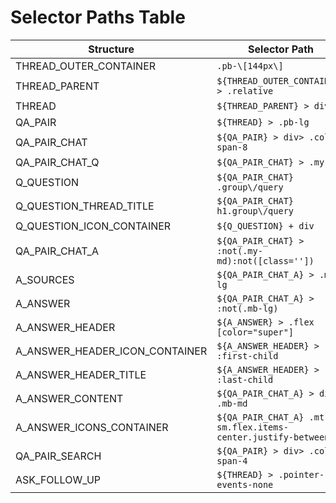 # Selector Paths Table

| Structure                      | Selector Path                                                |
| ------------------------------ | ------------------------------------------------------------ |
| THREAD_OUTER_CONTAINER         | `.pb-\[144px\]`                                              |
| THREAD_PARENT                  | `${THREAD_OUTER_CONTAINER} > .relative`                      |
| THREAD                         | `${THREAD_PARENT} > div`                                     |
| QA_PAIR                        | `${THREAD} > .pb-lg`                                         |
| QA_PAIR_CHAT                   | `${QA_PAIR} > div> .col-span-8`                              |
| QA_PAIR_CHAT_Q                 | `${QA_PAIR_CHAT} > .my-md`                                   |
| Q_QUESTION                     | `${QA_PAIR_CHAT} .group\/query`                              |
| Q_QUESTION_THREAD_TITLE        | `${QA_PAIR_CHAT} h1.group\/query`                            |
| Q_QUESTION_ICON_CONTAINER      | `${Q_QUESTION} + div`                                        |
| QA_PAIR_CHAT_A                 | `${QA_PAIR_CHAT} > :not(.my-md):not([class=''])`             |
| A_SOURCES                      | `${QA_PAIR_CHAT_A} > .mb-lg`                                 |
| A_ANSWER                       | `${QA_PAIR_CHAT_A} > :not(.mb-lg)`                           |
| A_ANSWER_HEADER                | `${A_ANSWER} > .flex [color="super"]`                        |
| A_ANSWER_HEADER_ICON_CONTAINER | `${A_ANSWER_HEADER} > :first-child`                          |
| A_ANSWER_HEADER_TITLE          | `${A_ANSWER_HEADER} > :last-child`                           |
| A_ANSWER_CONTENT               | `${QA_PAIR_CHAT_A} > div > .mb-md`                           |
| A_ANSWER_ICONS_CONTAINER       | `${QA_PAIR_CHAT_A} .mt-sm.flex.items-center.justify-between` |
| QA_PAIR_SEARCH                 | `${QA_PAIR} > div> .col-span-4`                              |
| ASK_FOLLOW_UP                  | `${THREAD} > .pointer-events-none`                           |

